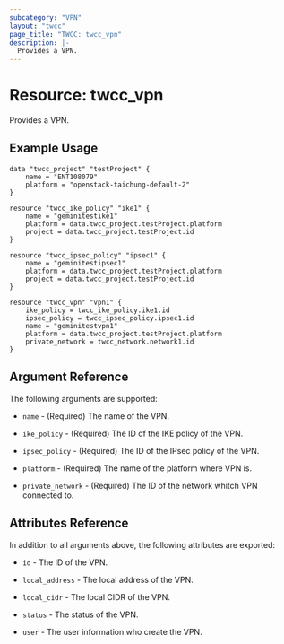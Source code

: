 ```yaml
---
subcategory: "VPN"
layout: "twcc"
page_title: "TWCC: twcc_vpn"
description: |-
  Provides a VPN.
---
```


# Resource: twcc_vpn

Provides a VPN.

## Example Usage

```hcl
data "twcc_project" "testProject" {
    name = "ENT108079"
    platform = "openstack-taichung-default-2"
}

resource "twcc_ike_policy" "ike1" {
    name = "geminitestike1"
    platform = data.twcc_project.testProject.platform
    project = data.twcc_project.testProject.id
}

resource "twcc_ipsec_policy" "ipsec1" {
    name = "geminitestipsec1"
    platform = data.twcc_project.testProject.platform
    project = data.twcc_project.testProject.id
}

resource "twcc_vpn" "vpn1" {
    ike_policy = twcc_ike_policy.ike1.id
    ipsec_policy = twcc_ipsec_policy.ipsec1.id
    name = "geminitestvpn1"
    platform = data.twcc_project.testProject.platform
    private_network = twcc_network.network1.id
}
```

## Argument Reference

The following arguments are supported:

* `name` - (Required) The name of the VPN.

* `ike_policy` - (Required) The ID of the IKE policy of the VPN.

* `ipsec_policy` - (Required) The ID of the IPsec policy of the VPN.

* `platform` - (Required) The name of the platform where VPN is.

* `private_network` - (Required) The ID of the network whitch VPN connected to.

## Attributes Reference

In addition to all arguments above, the following attributes are exported:

* `id` - The ID of the VPN.

* `local_address` - The local address of the VPN.

* `local_cidr` - The local CIDR of the VPN.

* `status` - The status of the VPN.

* `user` - The user information who create the VPN.
